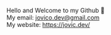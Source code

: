 Hello and Welcome to my Github :slightly_smiling_face: <br/>
My email: jovico.dev@gmail.com <br/>
My website: https://jovic.dev/
